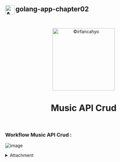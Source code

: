 ## <img align="left" width="30" alt="API" src="https://cdn-icons-png.flaticon.com/128/7977/7977238.png"> golang-app-chapter02
<br/>

<p align="center">
<img width="200" alt="©irfancahyo" src="https://user-images.githubusercontent.com/38809579/193409619-4f943ca1-4469-4bab-a1b8-9f5d3b350d0b.png">
</p>
<h1 align="center">Music API Crud</h1>

<br/>

### Workflow Music API Crud :

![image](https://user-images.githubusercontent.com/38809579/193411328-9e22ee37-bdff-4037-971c-9e16b3d65eca.png)




<details>
<summary>Attachment</summary>
<br>
This is Attachment I.
</details>
